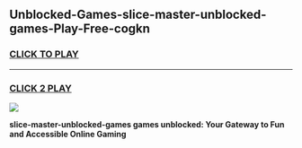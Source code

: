 
## Unblocked-Games-slice-master-unblocked-games-Play-Free-cogkn
<h3>
<a href="https://premium76.site?title=slice-master-unblocked-games&ref=10A">CLICK TO PLAY</a></h3>
<hr>

<h3>
<a href="https://premium76.site?title=slice-master-unblocked-games&ref=10A">CLICK 2 PLAY</a>
  
</h3>

<a href="https://premium76.site?title=slice-master-unblocked-games&ref=10A"><img src="https://clearcache.store/games.png"></a>


**slice-master-unblocked-games games unblocked: Your Gateway to Fun and Accessible Online Gaming**
